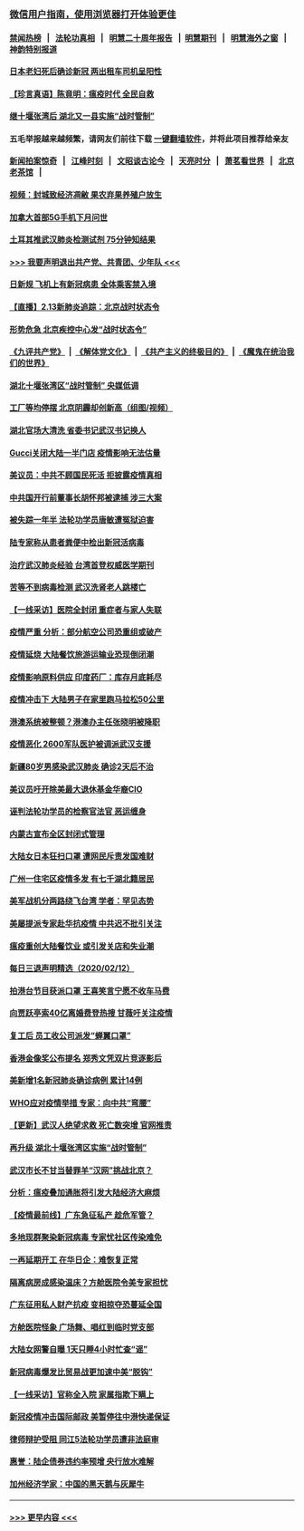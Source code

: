 ### [微信用户指南，使用浏览器打开体验更佳](https://github.com/gfw-breaker/banned-news1/blob/master/indexes/wechat-guide.md?t=0)
#### [禁闻热榜](热点新闻.md?t=0)  &nbsp;&nbsp;|&nbsp;&nbsp; [法轮功真相](https://github.com/gfw-breaker/truth/blob/master/README.md?t=0) &nbsp;&nbsp;|&nbsp;&nbsp; [明慧二十周年报告](https://github.com/gfw-breaker/mh-reports/blob/master/README.md?t=0) &nbsp;&nbsp;|&nbsp;&nbsp;[明慧期刊](https://github.com/gfw-breaker/mh-qikan) &nbsp;&nbsp;|&nbsp;&nbsp; [明慧海外之窗](https://github.com/gfw-breaker/mh-news/blob/master/README.md?t=0) &nbsp;&nbsp;|&nbsp;&nbsp; [神韵特别报道](https://github.com/gfw-breaker/mh-news/blob/master/shenyun.md?t=0)
#### [日本老妇死后确诊新冠 两出租车司机呈阳性](../pages/nsc413/n11866755.md?t=02140011) 
#### [【珍言真语】陈竟明：瘟疫时代 全民自救](../pages/nsc413/n11866765.md?t=02140011) 
#### [继十堰张湾后 湖北又一县实施“战时管制”](../pages/nsc413/n11866748.md?t=02140011) 
#### 五毛举报越来越频繁，请网友们前往下载 [一键翻墙软件](https://github.com/gfw-breaker/ssr-accounts)，并将此项目推荐给亲友
#### [新闻拍案惊奇](https://github.com/gfw-breaker/banned-news1/blob/master/pages/link4.md) &nbsp;&nbsp;|&nbsp;&nbsp; [江峰时刻](https://github.com/gfw-breaker/banned-news1/blob/master/pages/link4.md) &nbsp;&nbsp;|&nbsp;&nbsp; [文昭谈古论今](https://github.com/gfw-breaker/banned-news1/blob/master/pages/link4.md) &nbsp;&nbsp;|&nbsp;&nbsp; [天亮时分](https://github.com/gfw-breaker/banned-news1/blob/master/pages/link4.md) &nbsp;&nbsp;|&nbsp;&nbsp; [萧茗看世界](https://github.com/gfw-breaker/banned-news1/blob/master/pages/link4.md) &nbsp;&nbsp;|&nbsp;&nbsp; [北京老茶馆](https://github.com/gfw-breaker/banned-news1/blob/master/pages/link4.md) &nbsp;&nbsp;|&nbsp;&nbsp; 
#### [视频：封城致经济凋敝 果农弃果养殖户放生](../pages/nsc413/n11866120.md?t=02140011) 
#### [加拿大首部5G手机下月问世](../pages/nsc413/n11864631.md?t=02140011) 
#### [土耳其推武汉肺炎检测试剂 75分钟知结果](../pages/nsc413/n11866520.md?t=02140011) 
#### [>>> 我要声明退出共产党、共青团、少年队 <<<](https://github.com/begood0513/goodnews/blob/master/quit/letter.md) 
#### [日新规 飞机上有新冠病患 全体乘客禁入境](../pages/nsc413/n11866233.md?t=02140011) 
#### [【直播】2.13新肺炎追踪：北京战时状态令](../pages/nsc413/n11866261.md?t=02140011) 
#### [形势危急 北京疾控中心发“战时状态令”](../pages/nsc413/n11866362.md?t=02140011) 
#### [《九评共产党》](https://github.com/begood0513/9ping.md/blob/master/README.md) &nbsp;|&nbsp; [《解体党文化》](../../../../jtdwh.md/blob/master/README.md)  &nbsp;|&nbsp; [《共产主义的终极目的》](../../../../gczydzjmd.md/blob/master/README.md) &nbsp;|&nbsp; [《魔鬼在统治我们的世界》](../../../../mgztzwmdsj.md/blob/master/README.md) 
#### [湖北十堰张湾区“战时管制” 央媒低调](../pages/nsc413/n11866013.md?t=02140011) 
#### [工厂等均停摆 北京阴霾却创新高（组图/视频）](../pages/nsc413/n11865856.md?t=02140011) 
#### [湖北官场大清洗 省委书记武汉书记换人](../pages/nsc413/n11865112.md?t=02140011) 
#### [Gucci关闭大陆一半门店 疫情影响无法估量](../pages/nsc413/n11865799.md?t=02140011) 
#### [美议员：中共不顾国民死活 拒披露疫情真相](../pages/nsc413/n11866147.md?t=02140011) 
#### [中共国开行前董事长胡怀邦被逮捕 涉三大案](../pages/nsc413/n11865943.md?t=02140011) 
#### [被失踪一年半 法轮功学员唐敏遭冤狱迫害](../pages/nsc413/n11863707.md?t=02140011) 
#### [陆专家称从患者粪便中检出新冠活病毒](../pages/nsc413/n11865858.md?t=02140011) 
#### [治疗武汉肺炎经验 台湾首登权威医学期刊](../pages/nsc413/n11865669.md?t=02140011) 
#### [苦等不到病毒检测 武汉洗肾老人跳楼亡](../pages/nsc413/n11866020.md?t=02140011) 
#### [【一线采访】医院全封闭 重症者与家人失联](../pages/nsc413/n11864778.md?t=02140011) 
#### [疫情严重 分析：部分航空公司恐重组或破产](../pages/nsc413/n11865138.md?t=02140011) 
#### [疫情延烧 大陆餐饮旅游运输业恐现倒闭潮](../pages/nsc413/n11865608.md?t=02140011) 
#### [疫情影响原料供应 印度药厂：库存月底耗尽](../pages/nsc413/n11865151.md?t=02140011) 
#### [疫情冲击下 大陆男子在家里跑马拉松50公里](../pages/nsc413/n11865585.md?t=02140011) 
#### [港澳系统被整顿？港澳办主任张晓明被降职](../pages/nsc413/n11865277.md?t=02140011) 
#### [疫情恶化 2600军队医护被调派武汉支援](../pages/nsc413/n11865111.md?t=02140011) 
#### [新疆80岁男感染武汉肺炎 确诊2天后不治](../pages/nsc413/n11865260.md?t=02140011) 
#### [美议员吁开除美最大退休基金华裔CIO](../pages/nsc413/n11865230.md?t=02140011) 
#### [诬判法轮功学员的检察官法官 恶运缠身](../pages/nsc413/n11864380.md?t=02140011) 
#### [内蒙古宣布全区封闭式管理](../pages/nsc413/n11865271.md?t=02140011) 
#### [大陆女日本狂扫口罩 遭网民斥责发国难财](../pages/nsc413/n11865107.md?t=02140011) 
#### [广州一住宅区疫情多发 有七千湖北籍居民](../pages/nsc413/n11865083.md?t=02140011) 
#### [美军战机分两路绕飞台湾 学者：罕见态势](../pages/nsc413/n11864996.md?t=02140011) 
#### [美屡提派专家赴华抗疫情 中共迟不批引关注](../pages/nsc413/n11864719.md?t=02140011) 
#### [瘟疫重创大陆餐饮业 或引发关店和失业潮](../pages/nsc413/n11864742.md?t=02140011) 
#### [每日三退声明精选（2020/02/12）](../pages/nsc413/n11865077.md?t=02140011) 
#### [拍港台节目获派口罩 王喜笑言宁愿不收车马费](../pages/nsc413/n11864666.md?t=02140011) 
#### [向贾跃亭索40亿离婚费登热搜 甘薇吁关注疫情](../pages/nsc413/n11864426.md?t=02140011) 
#### [复工后 员工收公司派发“蝉翼口罩”](../pages/nsc413/n11864951.md?t=02140011) 
#### [香港金像奖公布提名 郑秀文凭双片竞逐影后](../pages/nsc413/n11864201.md?t=02140011) 
#### [美新增1名新冠肺炎确诊病例 累计14例](../pages/nsc413/n11864893.md?t=02140011) 
#### [WHO应对疫情举措 专家：向中共“弯腰”](../pages/nsc413/n11864727.md?t=02140011) 
#### [【更新】武汉人绝望求救 死亡数突增 官网推责](../pages/nsc413/n11801312.md?t=02140011) 
#### [再升级 湖北十堰张湾区实施“战时管制”](../pages/nsc413/n11864771.md?t=02140011) 
#### [武汉市长不甘当替罪羊“汉网”挑战北京？](../pages/nsc413/n11864550.md?t=02140011) 
#### [分析：瘟疫叠加通胀将引发大陆经济大麻烦](../pages/nsc413/n11864680.md?t=02140011) 
#### [【疫情最前线】广东急征私产 趁危军管？](../pages/nsc413/n11864205.md?t=02140011) 
#### [多地现群聚染新冠病毒 专家忧社区传染难免](../pages/nsc413/n11864715.md?t=02140011) 
#### [一再延期开工  在华日企：难恢复正常](../pages/nsc413/n11864655.md?t=02140011) 
#### [隔离病房成感染温床？方舱医院令美专家担忧](../pages/nsc413/n11864575.md?t=02140011) 
#### [广东征用私人财产抗疫 变相掠夺恐蔓延全国](../pages/nsc413/n11864608.md?t=02140011) 
#### [方舱医院怪象 广场舞、唱红到临时党支部](../pages/nsc413/n11864361.md?t=02140011) 
#### [大陆女网警自曝 1天只睡4小时忙查“谣”](../pages/nsc413/n11864471.md?t=02140011) 
#### [新冠病毒爆发比贸易战更加速中美“脱钩”](../pages/nsc413/n11864470.md?t=02140011) 
#### [【一线采访】官称全入院 家属指欺下瞒上](../pages/nsc413/n11864466.md?t=02140011) 
#### [新冠疫情冲击国际邮政 美暂停往中港快递保证](../pages/nsc413/n11864207.md?t=02140011) 
#### [律师辩护受阻 同江5法轮功学员遭非法庭审](../pages/nsc413/n11864109.md?t=02140011) 
#### [惠誉：陆企债券违约率预增  央行放水难解](../pages/nsc413/n11864357.md?t=02140011) 
#### [加州经济学家：中国的黑天鹅与灰犀牛](../pages/nsc413/n11862883.md?t=02140011) 

----
#### [ >>> 更早内容 <<< ](../indexes/nsc413-earlier.md)
